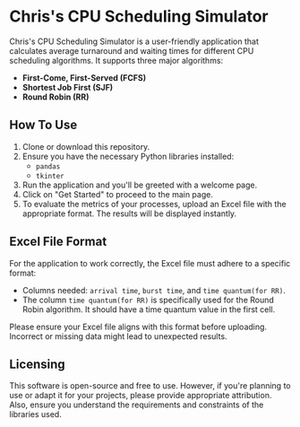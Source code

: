 # Chris's CPU Scheduling Simulator

Chris's CPU Scheduling Simulator is a user-friendly application that calculates average turnaround and waiting times for different CPU scheduling algorithms. It supports three major algorithms:

- **First-Come, First-Served (FCFS)**
- **Shortest Job First (SJF)**
- **Round Robin (RR)**

## How To Use

1. Clone or download this repository.
2. Ensure you have the necessary Python libraries installed:
   - `pandas`
   - `tkinter`
3. Run the application and you'll be greeted with a welcome page.
4. Click on "Get Started" to proceed to the main page.
5. To evaluate the metrics of your processes, upload an Excel file with the appropriate format. The results will be displayed instantly.

## Excel File Format

For the application to work correctly, the Excel file must adhere to a specific format:

- Columns needed: `arrival time`, `burst time`, and `time quantum(for RR)`.
- The column `time quantum(for RR)` is specifically used for the Round Robin algorithm. It should have a time quantum value in the first cell.

Please ensure your Excel file aligns with this format before uploading. Incorrect or missing data might lead to unexpected results.

## Licensing

This software is open-source and free to use. However, if you're planning to use or adapt it for your projects, please provide appropriate attribution. Also, ensure you understand the requirements and constraints of the libraries used.
